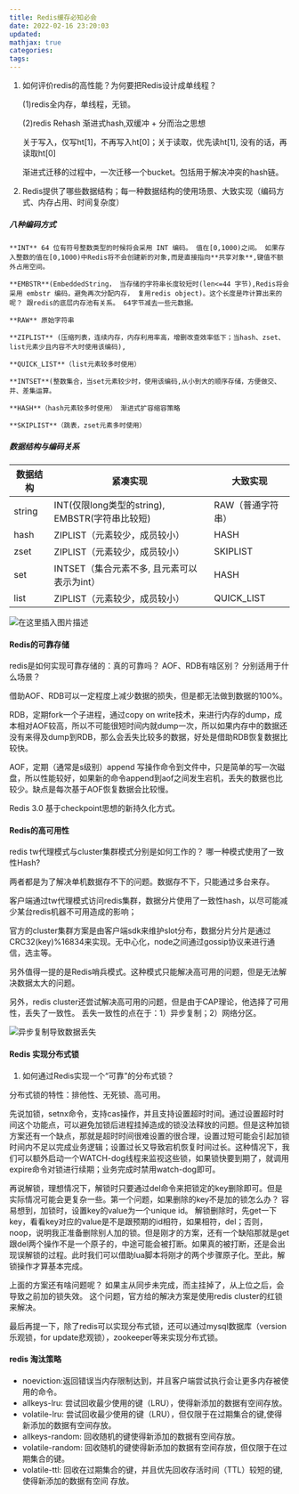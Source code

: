 ```yaml
---
title: Redis缓存必知必会
date: 2022-02-16 23:20:03
updated:
mathjax: true
categories:
tags: 
---
```



1. 如何评价redis的高性能？为何要把Redis设计成单线程？

   (1)redis全内存，单线程，无锁。

   (2)redis Rehash 渐进式hash,双缓冲 + 分而治之思想 

    关于写入，仅写ht[1]，不再写入ht[0]；关于读取，优先读ht[1], 没有的话，再读取ht[0]

    渐进式迁移的过程中，一次迁移一个bucket。包括用于解决冲突的hash链。

2. Redis提供了哪些数据结构；每一种数据结构的使用场景、大致实现（编码方式、内存占用、时间复杂度）

##### 八种编码方式

    **INT** 64 位有符号整数类型的时候将会采用 INT 编码。 值在[0,1000)之间。 如果存入整数的值在[0,1000)中Redis将不会创建新的对象,而是直接指向**共享对象**,键值不额外占用空间。

    **EMBSTR**(EmbeddedString， 当存储的字符串长度较短时(len<=44 字节),Redis将会采用 embstr 编码，避免再次分配内存， 复用redis object)。这个长度是咋计算出来的呢？ 跟redis的底层内存池有关系。 64字节减去一些元数据。

    **RAW** 原始字符串

    **ZIPLIST** (压缩列表，连续内存，内存利用率高，增删改查效率低下；当hash、zset、list元素少且内容不大时使用该编码),

    **QUICK_LIST**（list元素较多时使用）

    **INTSET**(整数集合，当set元素较少时，使用该编码,从小到大的顺序存储，方便做交、并、差集运算。

    **HASH**（hash元素较多时使用） 渐进式扩容缩容策略

    **SKIPLIST**（跳表，zset元素多时使用）

##### 数据结构与编码关系

|  数据结构 | 紧凑实现 | 大致实现 |
|  ----  | ----  | ---- |
|  string | INT(仅限long类型的string), EMBSTR(字符串比较短) |RAW（普通字符串）|
|  hash | ZIPLIST（元素较少，成员较小）|HASH|
|  zset | ZIPLIST（元素较少，成员较小）|SKIPLIST|
|  set | INTSET（集合元素不多, 且元素可以表示为int）|HASH|
|  list | ZIPLIST（元素较少，成员较小）|QUICK_LIST|

![在这里插入图片描述](https://images.gitbook.cn/0bc2bef0-a343-11ea-a506-f32f5295a5a9)

#### Redis的可靠存储

redis是如何实现可靠存储的：真的可靠吗？ AOF、RDB有啥区别？ 分别适用于什么场景？

借助AOF、RDB可以一定程度上减少数据的损失，但是都无法做到数据的100%。

RDB，定期fork一个子进程，通过copy on write技术，来进行内存的dump，成本相对AOF较高，所以不可能很短时间内就dump一次，所以如果内存中的数据还没有来得及dump到RDB，那么会丢失比较多的数据，好处是借助RDB恢复数据比较快。

AOF，定期（通常是s级别）append 写操作命令到文件中，只是简单的写一次磁盘，所以性能较好，如果新的命令append到aof之间发生宕机，丢失的数据也比较少。缺点是每次基于AOF恢复数据会比较慢。

Redis 3.0 基于checkpoint思想的新持久化方式。

#### Redis的高可用性

redis tw代理模式与cluster集群模式分别是如何工作的？ 哪一种模式使用了一致性Hash?

两者都是为了解决单机数据存不下的问题。数据存不下，只能通过多台来存。

客户端通过tw代理模式访问redis集群，数据分片使用了一致性hash，以尽可能减少某台redis机器不可用造成的影响；

官方的cluster集群方案是由客户端sdk来维护slot分布，数据分片分片是通过CRC32(key)%16834来实现。无中心化，node之间通过gossip协议来进行通信，选主等。

另外值得一提的是Redis哨兵模式。这种模式只能解决高可用的问题，但是无法解决数据太大的问题。

另外，redis cluster还尝试解决高可用的问题，但是由于CAP理论，他选择了可用性，丢失了一致性。 丢失一致性的点在于：1）异步复制；2）网络分区。

![异步复制导致数据丢失](https://pic2.zhimg.com/80/v2-1530e8c407dd674e77ee7dc36295b161_1440w.jpg)

#### Redis 实现分布式锁

1. 如何通过Redis实现一个“可靠”的分布式锁？

分布式锁的特性：排他性、无死锁、高可用。

先说加锁，setnx命令，支持cas操作，并且支持设置超时时间。通过设置超时时间这个功能点，可以避免加锁后进程挂掉造成的锁没法释放的问题。但是这种加锁方案还有一个缺点，那就是超时时间很难设置的很合理，设置过短可能会引起加锁时间内不足以完成业务逻辑；设置过长又导致宕机恢复时间过长。这种情况下，我们可以额外启动一个WATCH-dog线程来监视这些锁，如果锁快要到期了，就调用expire命令对锁进行续期；业务完成时禁用watch-dog即可。

再说解锁，理想情况下，解锁时只要通过del命令来把锁定的key删除即可。但是实际情况可能会更复杂一些。第一个问题，如果删除的key不是加的锁怎么办？ 容易想到，加锁时，设置key的value为一个unique id。 解锁删除时，先get一下key，看看key对应的value是不是跟预期的id相符，如果相符，del；否则，noop，说明我正准备删除别人加的锁。但是刚才的方案，还有一个缺陷那就是get跟del两个操作不是一个原子的，中途可能会被打断。如果真的被打断，还是会出现误解锁的过程。此时我们可以借助lua脚本将刚才的两个步骤原子化。至此，解锁操作才算基本完成。

上面的方案还有啥问题呢？ 如果主从同步未完成，而主挂掉了，从上位之后，会导致之前加的锁失效。 这个问题，官方给的解决方案是使用redis cluster的红锁来解决。

最后再提一下，除了redis可以实现分布式锁，还可以通过mysql数据库（version乐观锁，for update悲观锁），zookeeper等来实现分布式锁。

#### redis 淘汰策略

- noeviction:返回错误当内存限制达到，并且客户端尝试执行会让更多内存被使用的命令。
- allkeys-lru: 尝试回收最少使用的键（LRU），使得新添加的数据有空间存放。
- volatile-lru: 尝试回收最少使用的键（LRU），但仅限于在过期集合的键,使得新添加的数据有空间存放。
- allkeys-random: 回收随机的键使得新添加的数据有空间存放。
- volatile-random: 回收随机的键使得新添加的数据有空间存放，但仅限于在过期集合的键。
- volatile-ttl: 回收在过期集合的键，并且优先回收存活时间（TTL）较短的键,使得新添加的数据有空间 存放。
  